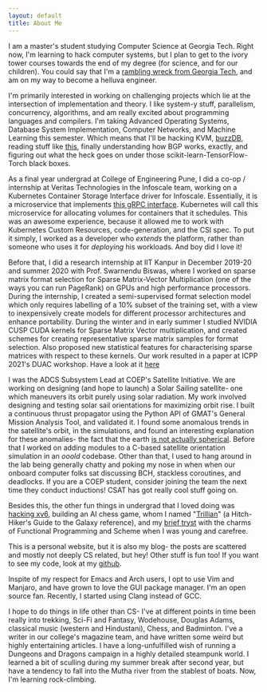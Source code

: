 ```yaml
---
layout: default
title: About Me
---
```


I am a master's student studying Computer Science at Georgia Tech. Right now,
I'm learning to hack computer systems, but I plan to get to the ivory tower
courses towards the end of my degree (for science, and for our children). You
could say that I'm a [rambling wreck from Georgia
Tech](https://www.youtube.com/watch?v=O6JXKMxRgQ8), and am on my way to become a
helluva engineer.

I'm primarily interested in working on challenging projects which lie at the
intersection of implementation and theory. I like system-y stuff, parallelism,
concurrency, algorithms, and am really excited about programming languages and
compilers. I'm taking Advanced Operating Systems, Database System
Implementation, Computer Networks, and Machine Learning this semester. Which
means that I'll be hacking KVM,
[buzzDB](https://buzzdb-docs.readthedocs.io/en/latest/index.html), reading stuff
like [this](https://www.vmware.com/pdf/usenix_resource_mgmt.pdf), finally
understanding how BGP works, exactly, and figuring out what the heck goes on
under those scikit-learn-TensorFlow-Torch black boxes. 

As a final year undergrad at College of Engineering Pune, I did a co-op /
internship at Veritas Technologies in the Infoscale team, working on a
Kubernetes Container Storage Interface driver for Infoscale. Essentially, it is
a microservice that implements [this gRPC
interface](https://github.com/container-storage-interface/spec). Kubernetes will
call this microservice for allocating volumes for containers that it schedules.
This was an awesome experience, because it allowed me to work with Kubernetes
Custom Resources, code-generation, and the CSI spec. To put it simply, I worked
as a developer who _extends_ the platform, rather than someone who uses it for
_deploying_ his workloads. And boy did I love it!

Before that, I did a research internship at IIT Kanpur in December 2019-20 and
summer 2020 with Prof. Swarnendu Biswas, where I worked on sparse matrix format
selection for Sparse Matrix-Vector Multiplication (one of the ways you can run
PageRank) on GPUs and high performance processors. During the internship, I
created a semi-supervised format selection model which only requires labelling
of a 10% subset of the training set, with a view to inexpensively create models
for different processor architectures and enhance portability.  During the
winter and in early summer I studied NVIDIA CUSP CUDA kernels for Sparse Matrix
Vector multiplication, and created schemes for creating representative sparse
matrix samples for format selection. Also proposed new statistical features for
characterising sparse matrices with respect to these kernels. Our work resulted
in a paper at ICPP 2021's DUAC workshop. Have a look at it
[here](https://www.cse.iitk.ac.in/users/swarnendu/files/papers/spmv-duac21.pdf)

I was the ADCS Subsystem Lead at COEP's Satellite Initiative. We are working on
designing (and hope to launch) a Solar Sailing satellite- one which maneuvers
its orbit purely using solar radiation. My work involved designing and testing
solar sail orientations for maximizing orbit rise. I built a continuous thrust
propagator using the Python API of GMAT's General Mission Analysis Tool, and
validated it. I found some anomalous trends in the satellite's orbit, in the
simulations, and found an interesting explanation for these anomalies- the
fact that the earth [is not actually
spherical](https://en.wikipedia.org/wiki/Nodal_precession). Before that I
worked on adding modules to a C-based satellite orientation simulation in an
*ooold* codebase. Other than that, I used to hang around in the lab being generally
chatty and poking my nose in when when our onboard computer folks sat
discussing BCH, stackless coroutines, and deadlocks. If you are a COEP student,
consider joining the team the next time they conduct inductions! CSAT has got
really cool stuff going on.

Besides this, the other fun things in undergrad that I loved doing was [hacking
xv6](https://github.com/akshayrdeodhar/xv6-kthreads), building an AI chess game,
whom I named "[Trillian](https://github.com/akshayrdeodhar/trillian)" (a Hitch-Hiker's Guide to the Galaxy reference), and my
[brief tryst](https://github.com/akshayrdeodhar/sicp) with the charms of Functional Programming and
Scheme when I was young and carefree.

This is a personal website, but it is also my blog- the posts are scattered and
mostly not deeply CS related, but hey! Other stuff is fun too! If you want to
see my code, look at my [github](https://github.com/akshayrdeodhar).

Inspite of my respect for Emacs and Arch users, I opt to use Vim and Manjaro,
and have grown to love the GUI package manager. I'm an open source fan.
Recently, I started using Clang instead of GCC.

I hope to do things in life other than CS- I've at different points in time been
really into trekking, Sci-Fi and Fantasy, Wodehouse, Douglas Adams, classical
music (western and Hindustani), Chess, and Badminton. I've a writer in our
college's magazine team, and have written some weird but highly entertaining
articles. I have a long-unfulfilled wish of running a Dungeons and Dragons
campaign in a highly detailed steampunk world. I learned a bit of sculling
during my summer break after second year, but have a tendency to fall into the
Mutha river from the stablest of boats. Now, I'm learning rock-climbing.
